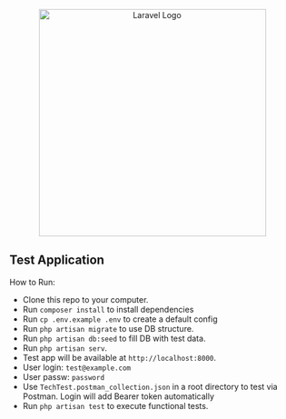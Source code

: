 <p align="center"><a href="https://laravel.com" target="_blank"><img src="https://raw.githubusercontent.com/laravel/art/master/logo-lockup/5%20SVG/2%20CMYK/1%20Full%20Color/laravel-logolockup-cmyk-red.svg" width="400" alt="Laravel Logo"></a></p>


## Test Application

How to Run:

- Clone this repo to your computer.
- Run ```composer install``` to install dependencies
- Run ```cp .env.example .env``` to create a default config
- Run ```php artisan migrate``` to use DB structure.
- Run ```php artisan db:seed``` to fill DB with test data.
- Run ```php artisan serv```.
- Test app will be available at ```http://localhost:8000```.
- User login: ```test@example.com```
- User passw: ```password```
- Use ```TechTest.postman_collection.json``` in a root directory to test via Postman. Login will add Bearer token automatically
- Run ```php artisan test``` to execute functional tests.

